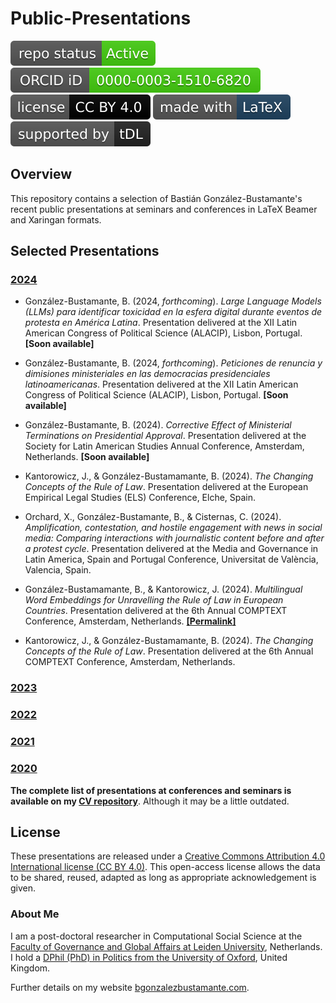 # Public-Presentations

[![Project Status: Active – The project has reached a stable, usable state and is being actively developed.](https://raw.githubusercontent.com/training-datalab/badges/main/project_status/active.svg)](https://bgonzalezbustamante.github.io/Public-Presentations/docs/STATUS.html) [![ORCID](https://raw.githubusercontent.com/training-datalab/badges/main/orcid/orcid_bgb.svg)](http://orcid.org/0000-0003-1510-6820) [![License](https://raw.githubusercontent.com/training-datalab/badges/main/licenses/cc_by_4_0.svg)](../LICENSE.md) [![Latex](https://raw.githubusercontent.com/training-datalab/badges/main/software/latex.svg)](https://www.latex-project.org/) [![tDL](https://raw.githubusercontent.com/training-datalab/badges/main/tDL.svg)](https://training-datalab.com/)

## Overview

This repository contains a selection of Bastián González-Bustamante's recent public presentations at seminars and conferences in LaTeX Beamer and Xaringan formats.

## Selected Presentations

### [2024](2024.md)

* González-Bustamante, B. (2024, *forthcoming*). *Large Language Models (LLMs) para identificar toxicidad en la esfera digital durante eventos de protesta en América Latina*. Presentation delivered at the XII Latin American Congress of Political Science (ALACIP), Lisbon, Portugal. **[Soon available]**

* González-Bustamante, B. (2024, *forthcoming*). *Peticiones de renuncia y dimisiones ministeriales en las democracias presidenciales latinoamericanas*. Presentation delivered at the XII Latin American Congress of Political Science (ALACIP), Lisbon, Portugal. **[Soon available]**

* González-Bustamante, B. (2024). *Corrective Effect of Ministerial Terminations on Presidential Approval*. Presentation delivered at the Society for Latin American Studies Annual Conference, Amsterdam, Netherlands. **[Soon available]**

* Kantorowicz, J., & González-Bustamamante, B. (2024). *The Changing Concepts of the Rule of Law*. Presentation delivered at the European Empirical Legal Studies (ELS) Conference, Elche, Spain.

* Orchard, X., González-Bustamante, B., & Cisternas, C. (2024). *Amplification, contestation, and hostile engagement with news in social media: Comparing interactions with journalistic content before and after a protest cycle*. Presentation delivered at the Media and Governance in Latin America, Spain and Portugal Conference,  Universitat de València, Valencia, Spain.

* González-Bustamamante, B., & Kantorowicz, J. (2024). *Multilingual Word Embeddings for Unravelling the Rule of Law in European Countries*. Presentation delivered at the 6th Annual COMPTEXT Conference, Amsterdam, Netherlands. **[[Permalink]](https://github.com/bgonzalezbustamante/Public-Presentations/blob/main/2024/Beamer-COMPTEXT-ParlaMint-2024.pdf)**

* Kantorowicz, J., & González-Bustamamante, B. (2024). *The Changing Concepts of the Rule of Law*. Presentation delivered at the 6th Annual COMPTEXT Conference, Amsterdam, Netherlands.

### [2023](2023.md)

### [2022](2022.md)

### [2021](2021.md)

### [2020](2020.md)

**The complete list of presentations at conferences and seminars is available on my [CV repository](https://bgonzalezbustamante.github.io/CV-XeLaTeX/)**. Although it may be a little outdated.

## License

These presentations are released under a [Creative Commons Attribution 4.0 International license (CC BY 4.0)](../LICENSE.md). This open-access license allows the data to be shared, reused, adapted as long as appropriate acknowledgement is given.

### About Me

I am a post-doctoral researcher in Computational Social Science at the [Faculty of Governance and Global Affairs at Leiden University](https://www.universiteitleiden.nl/en/governance-and-global-affairs), Netherlands. I hold a [DPhil (PhD) in Politics from the University of Oxford](https://www.politics.ox.ac.uk/), United Kingdom.

Further details on my website [bgonzalezbustamante.com](https://bgonzalezbustamante.com/).
